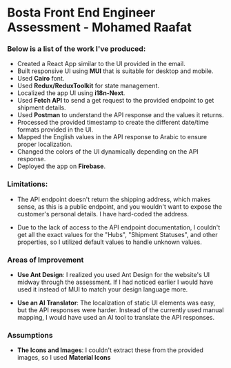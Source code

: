 # Bosta Front End Engineer Assessment - Mohamed Raafat
### Below is a list of the work I've produced:
- Created a React App similar to the UI provided in the email.
- Built responsive UI using **MUI** that is suitable for desktop and mobile.
- Used **Cairo** font.
- Used **Redux/ReduxToolkit** for state management.
- Localized the app UI using **i18n-Next**.
- Used **Fetch API** to send a get request to the provided endpoint to get shipment details.
- Used **Postman** to understand the API response and the values it returns.
- Processed the provided timestamp to create the different date/time formats provided in the UI.
- Mapped the English values in the API response to Arabic to ensure proper localization.
- Changed the colors of the UI dynamically depending on the API response.
- Deployed the app on **Firebase**.

### Limitations:
- The API endpoint doesn't return the shipping address, which makes sense, as this is a public endpoint, and you wouldn't want to expose the customer's personal details. I have hard-coded the address.

- Due to the lack of access to the API endpoint documentation, I couldn't get all the exact values for the "Hubs", "Shipment Statuses", and other properties, so I utilized default values to handle unknown values.

### Areas of Improvement
-  **Use Ant Design**: I realized you used Ant Design for the website's UI midway through the assessment. If I had noticed earlier I would have used it instead of MUI to match your design language more.

-  **Use an AI Translator**: The localization of static UI elements was easy, but the API responses were harder. Instead of the currently used manual mapping, I would have used an AI tool to translate the API responses.

### Assumptions
- **The Icons and Images**: I couldn't extract these from the provided images, so I used **Material Icons**
